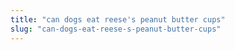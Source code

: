 ```yaml
---
title: "can dogs eat reese's peanut butter cups"
slug: "can-dogs-eat-reese-s-peanut-butter-cups"
---
```


